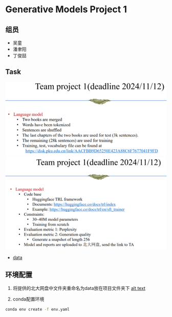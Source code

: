 # Generative Models Project 1

## 组员
- 吴童
- 潘聿阳
- 丁俊喆

## Task
![alt text](imgs/task1.png)
![alt text](imgs/task2.png)
- [data](https://disk.pku.edu.cn/anyshare/zh-cn/link/AACFBB9D65250E423A88C6F7677041F9FD?_tb=none&expires_at=2025-01-25T20%3A04%3A19%2B08%3A00&item_type=folder&password_required=false&title=Generative%20Model%20Homework&type=anonymous)

## 环境配置
1. 将提供的北大网盘中文件夹重命名为data放在项目文件夹下
[alt text](imgs/image.png)

2. conda配置环境
```sh
conda env create -f env.yaml
```


